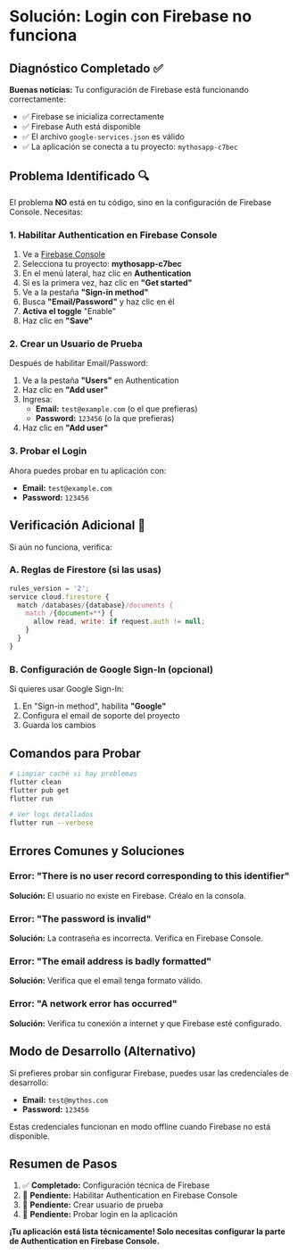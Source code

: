 # Solución: Login con Firebase no funciona

## Diagnóstico Completado ✅

**Buenas noticias:** Tu configuración de Firebase está funcionando correctamente:
- ✅ Firebase se inicializa correctamente
- ✅ Firebase Auth está disponible
- ✅ El archivo `google-services.json` es válido
- ✅ La aplicación se conecta a tu proyecto: `mythosapp-c7bec`

## Problema Identificado 🔍

El problema **NO** está en tu código, sino en la configuración de Firebase Console. Necesitas:

### 1. Habilitar Authentication en Firebase Console

1. Ve a [Firebase Console](https://console.firebase.google.com/)
2. Selecciona tu proyecto: **mythosapp-c7bec**
3. En el menú lateral, haz clic en **Authentication**
4. Si es la primera vez, haz clic en **"Get started"**
5. Ve a la pestaña **"Sign-in method"**
6. Busca **"Email/Password"** y haz clic en él
7. **Activa el toggle** "Enable"
8. Haz clic en **"Save"**

### 2. Crear un Usuario de Prueba

Después de habilitar Email/Password:

1. Ve a la pestaña **"Users"** en Authentication
2. Haz clic en **"Add user"**
3. Ingresa:
   - **Email:** `test@example.com` (o el que prefieras)
   - **Password:** `123456` (o la que prefieras)
4. Haz clic en **"Add user"**

### 3. Probar el Login

Ahora puedes probar en tu aplicación con:
- **Email:** `test@example.com`
- **Password:** `123456`

## Verificación Adicional 🔧

Si aún no funciona, verifica:

### A. Reglas de Firestore (si las usas)
```javascript
rules_version = '2';
service cloud.firestore {
  match /databases/{database}/documents {
    match /{document=**} {
      allow read, write: if request.auth != null;
    }
  }
}
```

### B. Configuración de Google Sign-In (opcional)
Si quieres usar Google Sign-In:
1. En "Sign-in method", habilita **"Google"**
2. Configura el email de soporte del proyecto
3. Guarda los cambios

## Comandos para Probar

```bash
# Limpiar caché si hay problemas
flutter clean
flutter pub get
flutter run

# Ver logs detallados
flutter run --verbose
```

## Errores Comunes y Soluciones

### Error: "There is no user record corresponding to this identifier"
**Solución:** El usuario no existe en Firebase. Créalo en la consola.

### Error: "The password is invalid"
**Solución:** La contraseña es incorrecta. Verifica en Firebase Console.

### Error: "The email address is badly formatted"
**Solución:** Verifica que el email tenga formato válido.

### Error: "A network error has occurred"
**Solución:** Verifica tu conexión a internet y que Firebase esté configurado.

## Modo de Desarrollo (Alternativo)

Si prefieres probar sin configurar Firebase, puedes usar las credenciales de desarrollo:
- **Email:** `test@mythos.com`
- **Password:** `123456`

Estas credenciales funcionan en modo offline cuando Firebase no está disponible.

## Resumen de Pasos

1. ✅ **Completado:** Configuración técnica de Firebase
2. 🔄 **Pendiente:** Habilitar Authentication en Firebase Console
3. 🔄 **Pendiente:** Crear usuario de prueba
4. 🔄 **Pendiente:** Probar login en la aplicación

**¡Tu aplicación está lista técnicamente! Solo necesitas configurar la parte de Authentication en Firebase Console.**
